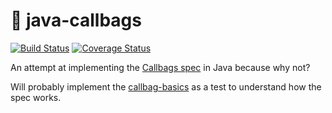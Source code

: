 # :handbag: java-callbags

[![Build Status](https://travis-ci.com/mr-rampage/java-callbags.svg?branch=master)](https://travis-ci.com/mr-rampage/java-callbags)
[![Coverage Status](https://coveralls.io/repos/github/mr-rampage/java-callbags/badge.svg?branch=master)](https://coveralls.io/github/mr-rampage/java-callbags?branch=master)

An attempt at implementing the [Callbags spec](https://github.com/callbag/callbag) in Java because why not?

Will probably implement the [callbag-basics](https://github.com/staltz/callbag-basics) as a test to understand how the spec works.
